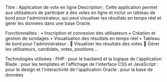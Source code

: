 Titre : 
Application de vote en ligne
Description :
Cette application permet aux utilisateurs de participer à des votes en ligne et inclut un tableau de bord pour l'administrateur, qui peut visualiser les résultats en temps réel et gérer les données dans une base Oracle.

Fonctionnalités :
•	Inscription et connexion des utilisateurs
•	Création et gestion de sondages
•	Visualisation des résultats en temps réel
•	Tableau de bord pour l'administrateur :
	Visualiser les résultats des votes
	Gérer les utilisateurs, candidats, votes, positions...

Technologies utilisées :
PHP : pour le backend et la logique de l'application
Blade : pour les templates et l'affichage de l'interface
CSS et JavaScript : pour le design et l'interactivité de l'application
Oracle : pour la base de données
